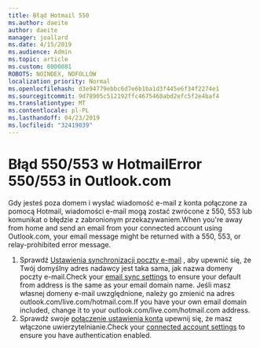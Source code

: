 ```yaml
---
title: Błąd Hotmail 550
ms.author: daeite
author: daeite
manager: joallard
ms.date: 4/15/2019
ms.audience: Admin
ms.topic: article
ms.custom: 8000081
ROBOTS: NOINDEX, NOFOLLOW
localization_priority: Normal
ms.openlocfilehash: d3e94779ebbc6d7e6b1ba1d3f445e6f34f2274e1
ms.sourcegitcommit: 9d78905c512192ffc4675468abd2efc5f2e4baf4
ms.translationtype: MT
ms.contentlocale: pl-PL
ms.lasthandoff: 04/23/2019
ms.locfileid: "32419039"
---
```

# <a name="error-550553-in-outlookcom"></a><span data-ttu-id="21c10-102">Błąd 550/553 w Hotmail</span><span class="sxs-lookup"><span data-stu-id="21c10-102">Error 550/553 in Outlook.com</span></span>

<span data-ttu-id="21c10-103">Gdy jesteś poza domem i wysłać wiadomość e-mail z konta połączone za pomocą Hotmail, wiadomości e-mail mogą zostać zwrócone z 550, 553 lub komunikat o błędzie z zabronionym przekazywaniem.</span><span class="sxs-lookup"><span data-stu-id="21c10-103">When you're away from home and send an email from your connected account using Outlook.com, your email message might be returned with a 550, 553, or relay-prohibited error message.</span></span>
1. <span data-ttu-id="21c10-104">Sprawdź [Ustawienia synchronizacji poczty e-mail](https://go.microsoft.com/fwlink/?linkid=2031283) , aby upewnić się, że Twój domyślny adres nadawcy jest taka sama, jak nazwa domeny poczty e-mail.</span><span class="sxs-lookup"><span data-stu-id="21c10-104">Check your [email sync settings](https://go.microsoft.com/fwlink/?linkid=2031283) to ensure your default from address is the same as your email domain name.</span></span> <span data-ttu-id="21c10-105">Jeśli masz własnej domeny e-mail uwzględnione, należy go zmienić na adres outlook.com/live.com/hotmail.com.</span><span class="sxs-lookup"><span data-stu-id="21c10-105">If you have your own email domain included, change it to your outlook.com/live.com/hotmail.com address.</span></span>
2. <span data-ttu-id="21c10-106">Sprawdź swoje [połączenie ustawienia konta](https://go.microsoft.com/fwlink/?linkid=875264&clcid=0x409) upewnij się, że masz włączone uwierzytelnianie.</span><span class="sxs-lookup"><span data-stu-id="21c10-106">Check your [connected account settings](https://go.microsoft.com/fwlink/?linkid=875264&clcid=0x409) to ensure you have authentication enabled.</span></span>